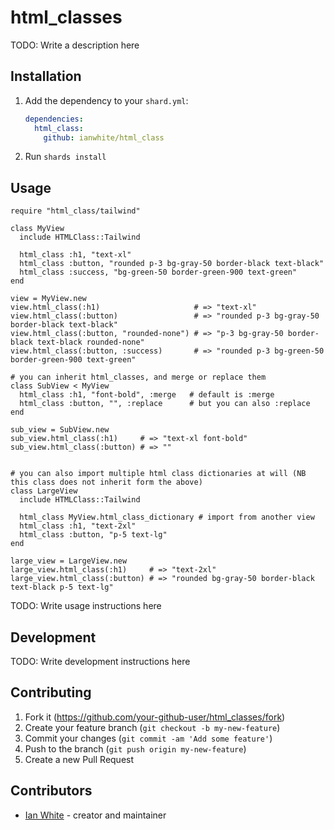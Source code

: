 # html_classes

TODO: Write a description here

## Installation

1. Add the dependency to your `shard.yml`:

   ```yaml
   dependencies:
     html_class:
       github: ianwhite/html_class
   ```

2. Run `shards install`

## Usage

```crystal
require "html_class/tailwind"

class MyView
  include HTMLClass::Tailwind

  html_class :h1, "text-xl"
  html_class :button, "rounded p-3 bg-gray-50 border-black text-black"
  html_class :success, "bg-green-50 border-green-900 text-green"
end

view = MyView.new
view.html_class(:h1)                     # => "text-xl"
view.html_class(:button)                 # => "rounded p-3 bg-gray-50 border-black text-black"
view.html_class(:button, "rounded-none") # => "p-3 bg-gray-50 border-black text-black rounded-none"
view.html_class(:button, :success)       # => "rounded p-3 bg-green-50 border-green-900 text-green"

# you can inherit html_classes, and merge or replace them
class SubView < MyView
  html_class :h1, "font-bold", :merge   # default is :merge
  html_class :button, "", :replace      # but you can also :replace
end

sub_view = SubView.new
sub_view.html_class(:h1)     # => "text-xl font-bold"
sub_view.html_class(:button) # => ""


# you can also import multiple html class dictionaries at will (NB this class does not inherit form the above)
class LargeView
  include HTMLClass::Tailwind

  html_class MyView.html_class_dictionary # import from another view
  html_class :h1, "text-2xl"
  html_class :button, "p-5 text-lg"
end

large_view = LargeView.new
large_view.html_class(:h1)     # => "text-2xl"
large_view.html_class(:button) # => "rounded bg-gray-50 border-black text-black p-5 text-lg"
```

TODO: Write usage instructions here

## Development

TODO: Write development instructions here

## Contributing

1. Fork it (<https://github.com/your-github-user/html_classes/fork>)
2. Create your feature branch (`git checkout -b my-new-feature`)
3. Commit your changes (`git commit -am 'Add some feature'`)
4. Push to the branch (`git push origin my-new-feature`)
5. Create a new Pull Request

## Contributors

- [Ian White](https://github.com/your-github-user) - creator and maintainer
